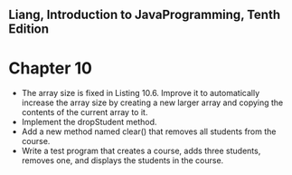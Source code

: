 ## Liang, Introduction to JavaProgramming, Tenth Edition

# Chapter 10

- The array size is fixed in Listing 10.6. Improve it to
automatically increase the array size by creating a new
larger array and copying the contents of the current
array to it.
- Implement the dropStudent method.
- Add a new method named clear() that removes all
students from the course.
- Write a test program that creates a course, adds
three students, removes one, and displays the
students in the course.
